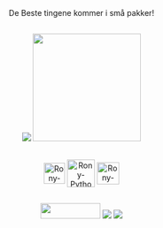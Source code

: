 <div align="center"> 
   De Beste tingene kommer i små pakker!
</div>
   

   ##
  
<div align="center"> 
  <img heigth="195em" src="https://github-readme-stats.vercel.app/api/?username=ronyrd&show_icons=true&theme=tokyonight"/>
  <img height="195em" src="https://github-readme-stats.vercel.app/api/top-langs/?username=ronyrd&theme=tokyonight"/>                           
  <!--img height="290em" src="https://github-readme-stats.vercel.app/api/top-langs/?username=ronyrd&layout=compact&langs_count=7&theme=radical"/--!>
</div>
  
  
   ##
<div align="center">       
   <img align="center" alt="Rony-Js" height="38" width="38" src="https://raw.githubusercontent.com/devicons/devicon/master/icons/javascript/javascript-plain.svg"> 
   <img align="center" alt="Rony-Python" height="50" width="50" src="https://raw.githubusercontent.com/devicons/devicon/master/icons/python/python-original.svg">
   <img align="center" alt="Rony-HTML" height="40" width="40" src="https://cdn.jsdelivr.net/gh/devicons/devicon/icons/html5/html5-original.svg"> 
</div>



   
   ##
<div align="center"> 
   <a href="https://www.instagram.com/roney_rd/" target="_blank"><img height="28" width="108" src="https://img.shields.io/badge/-Instagram-%23E4405F?style=for-the- badge&logo=instagram&logoColor=white" target="_blank"></a>  
  <a href="https://twitter.com/roney_rd" target="_blank"><img src="https://img.shields.io/badge/Twitter-1DA1F2?style=for-the-badge&logo=twitter&logoColor=white"></a>
  <a href="https://www.linkedin.com/in//" target="_blank"><img src="https://img.shields.io/badge/LinkedIn-0077B5?style=for-the-badge&logo=linkedin&logoColor=white"></a></div> 
   



   ##
<!--
    **Ronyrd/ronyrd** is a ✨ _special_ ✨ repository because its `README.md` (this file) appears on your GitHub profile.

    Here are some ideas to get you started:

    - 🔭 I’m currently working on ...
    - 🌱 I’m currently learning ...
    - 👯 I’m looking to collaborate on ...
    - 🤔 I’m looking for help with ...
    - 💬 Ask me about ...
    - 📫 How to reach me: ...
    - 😄 Pronouns: ...
    - ⚡ Fun fact: ...
-->
